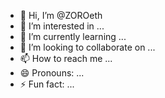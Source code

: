 - 👋 Hi, I’m @ZOROeth
- 👀 I’m interested in ...
- 🌱 I’m currently learning ...
- 💞️ I’m looking to collaborate on ...
- 📫 How to reach me ...
- 😄 Pronouns: ...
- ⚡ Fun fact: ...

<!---
ZOROeth/ZOROeth is a ✨ special ✨ repository because its `README.md` (this file) appears on your GitHub profile.
You can click the Preview link to take a look at your changes.
--->
